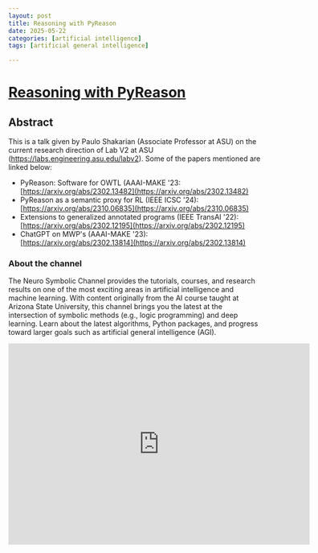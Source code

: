 ```yaml
---
layout: post
title: Reasoning with PyReason 
date: 2025-05-22
categories: [artificial intelligence]
tags: [artificial general intelligence]

---
```


# [Reasoning with PyReason](https://www.youtube.com/watch?v=WymywbKdywk&list=PLpqh-PUKX-i5-fB6pICnPhQhqferUmGl1) 


## Abstract

This is a talk given by Paulo Shakarian (Associate Professor at ASU) on the current research direction of Lab V2 at ASU (https://labs.engineering.asu.edu/labv2).  Some of the papers mentioned are linked below:

* PyReason: Software for OWTL (AAAI-MAKE '23: [https://arxiv.org/abs/2302.13482](https://arxiv.org/abs/2302.13482)
* PyReason as a semantic proxy for RL (IEEE ICSC '24): [https://arxiv.org/abs/2310.06835](https://arxiv.org/abs/2310.06835)
* Extensions to generalized annotated programs (IEEE TransAI '22): [https://arxiv.org/abs/2302.12195](https://arxiv.org/abs/2302.12195)
* ChatGPT on MWP's (AAAI-MAKE '23): [https://arxiv.org/abs/2302.13814](https://arxiv.org/abs/2302.13814)

### About the channel
The Neuro Symbolic Channel provides the tutorials, courses, and research results on one of the most exciting areas in artificial intelligence and machine learning.  With content originally from the AI course taught at Arizona State University, this channel brings you the latest at the intersection of symbolic methods (e.g., logic programming) and deep learning.  Learn about the latest algorithms, Python packages, and progress toward larger goals such as artificial general intelligence (AGI).

<iframe width="600" height="400" src="https://www.youtube.com/embed/WymywbKdywk?si=0ldB3XimKi9CxAgy" title="YouTube video player" frameborder="0" allow="accelerometer; autoplay; clipboard-write; encrypted-media; gyroscope; picture-in-picture; web-share" referrerpolicy="strict-origin-when-cross-origin" allowfullscreen></iframe>
